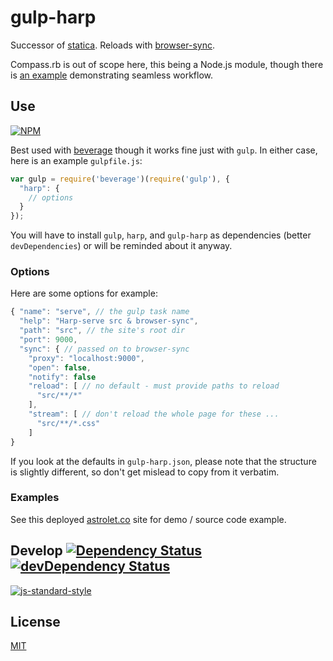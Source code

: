 # gulp-harp

Successor of [statica](https://github.com/orlin/statica).
Reloads with [browser-sync](http://www.browsersync.io).

Compass.rb is out of scope here, this being a Node.js module, though there is [an example](https://github.com/astrolet/astrolet.co) demonstrating seamless workflow.

## Use

[![NPM](https://nodei.co/npm/gulp-harp.png?mini=true)](https://www.npmjs.org/package/gulp-harp)

Best used with [beverage](https://github.com/gulpsome/beverage) though it works fine just with `gulp`.  In either case, here is an example `gulpfile.js`:

```javascript
var gulp = require('beverage')(require('gulp'), {
  "harp": {
    // options
  }
});
```

You will have to install `gulp`, `harp`, and `gulp-harp` as dependencies (better `devDependencies`) or will be reminded about it anyway.

### Options

Here are some options for example:

```javascript
{ "name": "serve", // the gulp task name
  "help": "Harp-serve src & browser-sync",
  "path": "src", // the site's root dir
  "port": 9000,
  "sync": { // passed on to browser-sync
    "proxy": "localhost:9000",
    "open": false,
    "notify": false
    "reload": [ // no default - must provide paths to reload
      "src/**/*"
    ],
    "stream": [ // don't reload the whole page for these ...
      "src/**/*.css"
    ]
}
```

If you look at the defaults in `gulp-harp.json`, please note that the structure is slightly different, so don't get mislead to copy from it verbatim.

### Examples

See this deployed [astrolet.co](https://github.com/astrolet/astrolet.co) site for demo / source code example.

## Develop [![Dependency Status](https://david-dm.org/gulpsome/gulp-harp.svg)](https://david-dm.org/gulpsome/gulp-harp) [![devDependency Status](https://david-dm.org/gulpsome/gulp-harp/dev-status.svg)](https://david-dm.org/gulpsome/gulp-harp#info=devDependencies)

[![js-standard-style](https://cdn.rawgit.com/feross/standard/master/badge.svg)](https://github.com/feross/standard)

## License

[MIT](http://orlin.mit-license.org)
